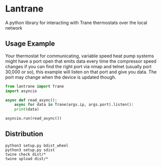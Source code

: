 # Lantrane

A python library for interacting with Trane thermostats over the local network


## Usage Example
Your thermostat for communicating, variable speed heat pump systems might have a port open that emits data every time the compressor speed changes if you can find the right port via nmap and telnet (usually port 30,000 or so), this example will listen on that port and give you data. The port may change when the device is updated though.

```python
from lantrane import Trane
import asyncio

async def read_async():
	async for data in Trane(args.ip, args.port).listen():
	print(data)

asyncio.run(read_async())
```



## Distribution

```
python3 setup.py bdist_wheel
python3 setup.py sdist
twine check dist/*
twine upload dist/*
```